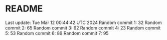 # README

Last update: Tue Mar 12 00:44:42 UTC 2024
Random commit 1: 32
Random commit 2: 65
Random commit 3: 62
Random commit 4: 23
Random commit 5: 53
Random commit 6: 89
Random commit 7: 95
